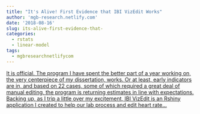 ```yaml
---
title: "It's Alive! First Evidence that IBI VizEdit Works"
author: 'mgb-research.netlify.com'
date: '2018-08-16'
slug: its-alive-first-evidence-that-
categories:
  - rstats
  - linear-model
tags:
  - mgbresearchnetlifycom
---
```


[It is official. The program I have spent the better part of a year working on, the very centerpiece of my dissertation, works. Or at least, early indicators are in, and based on 22 cases, some of which required a great deal of manual editing, the program is returning estimates in line with expectations. Backing up, as I trip a little over my excitement, IBI VizEdit is an Rshiny application I created to help our lab process and edit heart rate...<click to read more>](https://mgb-research.netlify.com/post/it-s-alive-first-evidence-that-ibi-vizedit-works/)

